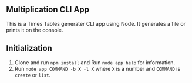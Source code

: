 ## Multiplication CLI App

This is a Times Tables generater CLI app using Node. It generates a file or prints it on the console.

## Initialization

1. Clone and run `npm install` and Run `node app help` for information.
2. Run `node app COMMAND -b X -l X` where `X` is a number and `COMMAND` is `create` or `list`.
